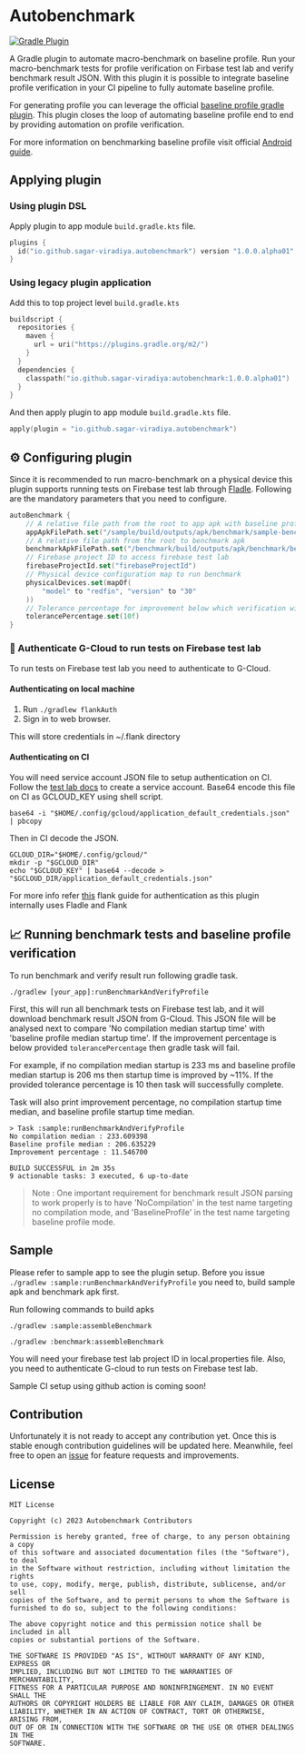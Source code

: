 # Autobenchmark
[![Gradle Plugin](https://img.shields.io/gradle-plugin-portal/v/io.github.sagar-viradiya.autobenchmark?color=%233cafc6&label=Plugin&logo=gradle&style=flat-square)](https://plugins.gradle.org/plugin/io.github.sagar-viradiya.autobenchmark)

A Gradle plugin to automate macro-benchmark on baseline profile. 
Run your macro-benchmark tests for profile verification on Firbase test lab and verify benchmark result JSON.
With this plugin it is possible to integrate baseline profile verification in your CI pipeline to fully automate baseline profile. 

For generating profile you can leverage the official [baseline profile gradle plugin](https://developer.android.com/topic/performance/baselineprofiles/create-baselineprofile#baseline-profile-gradle-plugin). This plugin closes the loop of automating baseline profile end to end by providing automation on profile verification.

For more information on benchmarking baseline profile visit official [Android guide](https://developer.android.com/topic/performance/baselineprofiles/measure-baselineprofile).

## Applying plugin

### Using plugin DSL
Apply plugin to app module `build.gradle.kts` file.
```kotlin
plugins {
  id("io.github.sagar-viradiya.autobenchmark") version "1.0.0.alpha01"
}
```

### Using legacy plugin application

Add this to top project level `build.gradle.kts`
```kotlin
buildscript {
  repositories {
    maven {
      url = uri("https://plugins.gradle.org/m2/")
    }
  }
  dependencies {
    classpath("io.github.sagar-viradiya:autobenchmark:1.0.0.alpha01")
  }
}
```
And then apply plugin to app module `build.gradle.kts` file.

```kotlin
apply(plugin = "io.github.sagar-viradiya.autobenchmark")
```

## ⚙️ Configuring plugin

Since it is recommended to run macro-benchmark on a physical device this plugin supports running tests on Firebase test lab through [Fladle](https://runningcode.github.io/fladle/). 
Following are the mandatory parameters that you need to configure.

```kotlin
autoBenchmark {
    // A relative file path from the root to app apk with baseline profile
    appApkFilePath.set("/sample/build/outputs/apk/benchmark/sample-benchmark.apk")
    // A relative file path from the root to benchmark apk
    benchmarkApkFilePath.set("/benchmark/build/outputs/apk/benchmark/benchmark-benchmark.apk")
    // Firebase project ID to access firebase test lab
    firebaseProjectId.set("firebaseProjectId")
    // Physical device configuration map to run benchmark
    physicalDevices.set(mapOf(
        "model" to "redfin", "version" to "30"
    ))
    // Tolerance percentage for improvement below which verification will fail
    tolerancePercentage.set(10f)
}
```

### 🔐 Authenticate G-Cloud to run tests on Firebase test lab

To run tests on Firebase test lab you need to authenticate to G-Cloud.

#### Authenticating on local machine

1. Run `./gradlew flankAuth`
2. Sign in to web browser.

This will store credentials in ~/.flank directory

#### Authenticating on CI

You will need service account JSON file to setup authentication on CI. Follow the [test lab docs](https://firebase.google.com/docs/test-lab/android/continuous) to create a service account.
Base64 encode this file on CI as GCLOUD_KEY using shell script. 

```shell
base64 -i "$HOME/.config/gcloud/application_default_credentials.json" | pbcopy
```

Then in CI decode the JSON.

```shell
GCLOUD_DIR="$HOME/.config/gcloud/"
mkdir -p "$GCLOUD_DIR"
echo "$GCLOUD_KEY" | base64 --decode > "$GCLOUD_DIR/application_default_credentials.json"
```

For more info refer [this](https://flank.github.io/flank/#authenticate-with-a-service-account) flank guide for authentication as this plugin internally uses Fladle and Flank

## 📈 Running benchmark tests and baseline profile verification

To run benchmark and verify result run following gradle task.

```shell
./gradlew [your_app]:runBenchmarkAndVerifyProfile
```

First, this will run all benchmark tests on Firebase test lab, and it will download benchmark result JSON from G-Cloud.
This JSON file will be analysed next to compare 'No compilation median startup time' with 'baseline profile median startup time'.
If the improvement percentage is below provided `tolerancePercentage` then gradle task will fail.

For example, if no compilation median startup is 233 ms and baseline profile median startup
is 206 ms then startup time is improved by ~11%. If the provided tolerance percentage is 
10 then task will successfully complete. 

Task will also print improvement percentage, no compilation startup time median, and baseline profile startup time median.

```shell
> Task :sample:runBenchmarkAndVerifyProfile
No compilation median : 233.609398
Baseline profile median : 206.635229
Improvement percentage : 11.546700

BUILD SUCCESSFUL in 2m 35s
9 actionable tasks: 3 executed, 6 up-to-date
```

> Note : One important requirement for benchmark result JSON parsing to work properly 
> is to have 'NoCompilation' in the test name targeting no compilation mode, and 'BaselineProfile' in the test name targeting baseline profile mode.

## Sample
Please refer to sample app to see the plugin setup. Before you issue `./gradlew :sample:runBenchmarkAndVerifyProfile` you need to, 
build sample apk and benchmark apk first.

Run following commands to build apks

```shell
./gradlew :sample:assembleBenchmark
```

```shell
./gradlew :benchmark:assembleBenchmark
```

You will need your firebase test lab project ID in local.properties file. Also, you need to authenticate 
G-cloud to run tests on Firebase test lab.

Sample CI setup using github action is coming soon!

## Contribution
Unfortunately it is not ready to accept any contribution
yet. Once this is stable enough contribution guidelines will be updated here. Meanwhile, feel free to open an [issue](https://github.com/sagar-viradiya/auto-benchmark/issues) for feature requests and improvements.

## License

    MIT License
    
    Copyright (c) 2023 Autobenchmark Contributors
    
    Permission is hereby granted, free of charge, to any person obtaining a copy 
    of this software and associated documentation files (the "Software"), to deal
    in the Software without restriction, including without limitation the rights
    to use, copy, modify, merge, publish, distribute, sublicense, and/or sell
    copies of the Software, and to permit persons to whom the Software is
    furnished to do so, subject to the following conditions:
    
    The above copyright notice and this permission notice shall be included in all
    copies or substantial portions of the Software.
    
    THE SOFTWARE IS PROVIDED "AS IS", WITHOUT WARRANTY OF ANY KIND, EXPRESS OR
    IMPLIED, INCLUDING BUT NOT LIMITED TO THE WARRANTIES OF MERCHANTABILITY,
    FITNESS FOR A PARTICULAR PURPOSE AND NONINFRINGEMENT. IN NO EVENT SHALL THE
    AUTHORS OR COPYRIGHT HOLDERS BE LIABLE FOR ANY CLAIM, DAMAGES OR OTHER
    LIABILITY, WHETHER IN AN ACTION OF CONTRACT, TORT OR OTHERWISE, ARISING FROM,
    OUT OF OR IN CONNECTION WITH THE SOFTWARE OR THE USE OR OTHER DEALINGS IN THE
    SOFTWARE.
